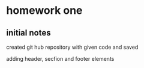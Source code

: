 # homework one

## initial notes

created git hub repository with given code and saved

adding header, secfion and footer elements 